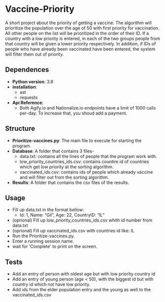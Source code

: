 # Vaccine-Priority
A short project about the priority of getting a vaccine. The algorithm will prioritize the population over the age of 50 with first priority for vaccination. All other people on the list will be prioritized in the order of their ID. If a country with a low priority is entered, in each of the two groups people from that country will be given a lower priority respectively. In addition, if IDs of people who have already been vaccinated have been entered, the system will filter them out of priority. 

## Dependences
- **Python version**: 3.8
- **installation**: 
	- ast
	- requests
- **Api Reference**:
	- Both Agify.io and Nationalize.io endpoints have a limit of 1000 calls per-day. To increase that, you shoud add a payment. 	

## Structure
- **Prioritize-vaccines.py**: The main file to execute for starting the program.
- **Database**: A folder that contains 3 files-
	- data.txt: contains all the lines of people that the program work with.
	- low_priority_countries_ids.csv: contains countire id of countries which get low priority at the sorting algorithm.
	- vaccinated_ids.csv: contains ids of people which already vaccine and will filter out from the sorting algorithm.
- **Results**: A folder that contains the csv files of the results.

## Usage
- Fill up data.txt in the format bellow:  
	- Id: 1, Name: “Gil”, Age: 22, CountryID: “IL” 
- (oprional) Fill up low_priority_countries_ids.csv whith id number from data.txt
- (oprional) Fill up vaccinated_ids.csv with countries id like: IL
- Run the Prioritize-vaccines.py.
- Enter a running session name.
- wait for 'Complete' to print on the screen.

## Tests
- Add an entry of person with oldest age but with low priority country id
- Add an entry of young person (age < 50), with the biggest id but with country id which not have low priority.
- Add ids from the elder population entry and the young as well to the vaccinated_ids.csv 
